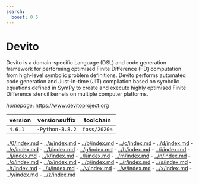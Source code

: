 ```yaml
---
search:
  boost: 0.5
---
```

# Devito

Devito is a domain-specific Language (DSL) and code generation framework for  performing optimised Finite Difference (FD) computation from high-level symbolic problem definitions.  Devito performs automated code generation and Just-In-time (JIT) compilation based on symbolic  equations defined in SymPy to create and execute highly optimised Finite Difference stencil kernels on  multiple computer platforms.

*homepage*: <https://www.devitoproject.org>

version | versionsuffix | toolchain
--------|---------------|----------
``4.6.1`` | ``-Python-3.8.2`` | ``foss/2020a``

[../0/index.md](0) - [../a/index.md](a) - [../b/index.md](b) - [../c/index.md](c) - [../d/index.md](d) - [../e/index.md](e) - [../f/index.md](f) - [../g/index.md](g) - [../h/index.md](h) - [../i/index.md](i) - [../j/index.md](j) - [../k/index.md](k) - [../l/index.md](l) - [../m/index.md](m) - [../n/index.md](n) - [../o/index.md](o) - [../p/index.md](p) - [../q/index.md](q) - [../r/index.md](r) - [../s/index.md](s) - [../t/index.md](t) - [../u/index.md](u) - [../v/index.md](v) - [../w/index.md](w) - [../x/index.md](x) - [../y/index.md](y) - [../z/index.md](z)

